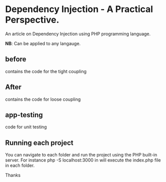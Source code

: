 # Dependency Injection - A Practical Perspective.

An article on Dependency Injection using PHP programming language. 

**NB**: Can be applied to any langauge.

## before
contains the code for the tight coupling

## After 
contains the code for loose coupling 

## app-testing
code for unit testing

## Running each project

You can navigate to each folder and run the project using the PHP built-in server. 
For instance php -S localhost:3000 in will execute the index.php file in each folder.


Thanks
